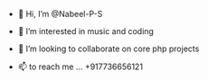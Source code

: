 - 👋 Hi, I’m @Nabeel-P-S
- 👀 I’m interested in music and coding

- 💞️ I’m looking to collaborate on core php projects
- 📫  to reach me ... +917736656121

<!---
Nabeel-P-S/Nabeel-P-S is a ✨ special ✨ repository because its `README.md` (this file) appears on your GitHub profile.
You can click the Preview link to take a look at your changes.
--->
